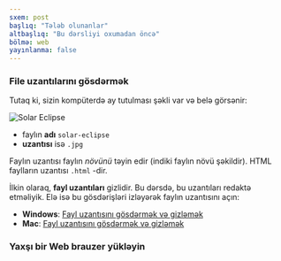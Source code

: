 ```yaml
---
sxem: post
başlıq: "Tələb olunanlar"
altbaşlıq: "Bu dərsliyi oxumadan öncə"
bölmə: web
yayınlanma: false
---
```


### File uzantılarını gösdərmək

Tutaq ki, sizin kompüterdə ay tutulması şəkli var və belə görsənir:

![Solar Eclipse](/images/solar-eclipse.jpg)

* faylın **adı** `solar-eclipse`
* **uzantısı** isə `.jpg`

Faylın uzantısı faylın _növünü_ təyin edir (indiki faylın növü şəkildir). HTML faylların uzantısı `.html` -dir.

İlkin olaraq, **fayl uzantıları** gizlidir. Bu dərsdə, bu uzantıları redaktə etməliyik. Elə isə bu gösdərişləri izləyərək faylın uzantısını açın:

* **Windows**: [Fayl uzantısını gösdərmək və gizləmək](https://windows.microsoft.com/en-us/windows/show-hide-file-name-extensions)
* **Mac**: [Fayl uzantısını gösdərmək və gizləmək](https://support.apple.com/kb/PH10845?locale=en_US)

### Yaxşı bir Web brauzer yükləyin



[^1]: ["March 20th Eclipse - Ireland cropped" by Jacob Thomas](https://commons.wikimedia.org/wiki/File:March_20th_Eclipse_-_Ireland_cropped.jpg#/media/File:March_20th_Eclipse_-_Ireland_cropped.jpg)
